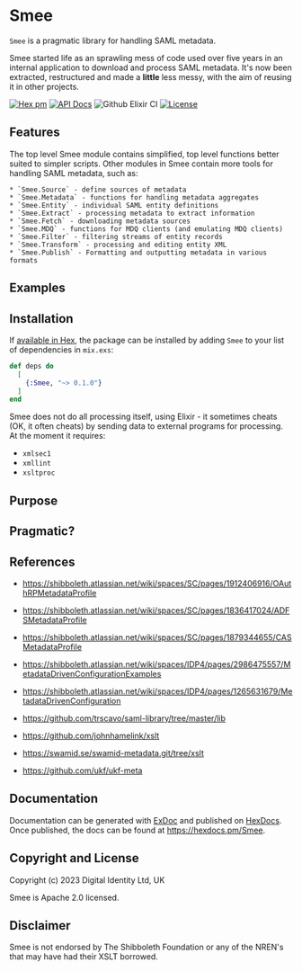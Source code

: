 # Smee

`Smee` is a pragmatic library for handling SAML metadata.

Smee started life as an sprawling mess of code used over five years in an internal application to download and process
SAML metadata. It's now been extracted, restructured and made a **little** less messy, with the aim of reusing it in other 
projects.

[![Hex pm](http://img.shields.io/hexpm/v/smee.svg?style=flat)](https://hex.pm/packages/smee)
[![API Docs](https://img.shields.io/badge/api-docs-yellow.svg?style=flat)](http://hexdocs.pm/smee/)
![Github Elixir CI](https://github.com/Digital-Identity-Labs/smee/workflows/Elixir%20CI/badge.svg)
[![License](https://img.shields.io/hexpm/l/smee.svg)](LICENSE)


## Features

The top level Smee module contains simplified, top level functions better suited to simpler scripts. Other modules in
Smee contain more tools for handling SAML metadata, such as:

    * `Smee.Source` - define sources of metadata
    * `Smee.Metadata` - functions for handling metadata aggregates
    * `Smee.Entity` - individual SAML entity definitions
    * `Smee.Extract` - processing metadata to extract information
    * `Smee.Fetch` - downloading metadata sources
    * `Smee.MDQ` - functions for MDQ clients (and emulating MDQ clients)
    * `Smee.Filter` - filtering streams of entity records
    * `Smee.Transform` - processing and editing entity XML
    * `Smee.Publish` - Formatting and outputting metadata in various formats

## Examples


## Installation

If [available in Hex](https://hex.pm/docs/publish), the package can be installed
by adding `Smee` to your list of dependencies in `mix.exs`:

```elixir
def deps do
  [
    {:Smee, "~> 0.1.0"}
  ]
end
```
Smee does not do all processing itself, using Elixir - it sometimes cheats (OK, it often cheats) by sending data to
external programs for processing. At the moment it requires:

* `xmlsec1`
* `xmllint`
* `xsltproc`


## Purpose


## Pragmatic?

## References

* https://shibboleth.atlassian.net/wiki/spaces/SC/pages/1912406916/OAuthRPMetadataProfile
* https://shibboleth.atlassian.net/wiki/spaces/SC/pages/1836417024/ADFSMetadataProfile
* https://shibboleth.atlassian.net/wiki/spaces/SC/pages/1879344655/CASMetadataProfile

* https://shibboleth.atlassian.net/wiki/spaces/IDP4/pages/2986475557/MetadataDrivenConfigurationExamples
* https://shibboleth.atlassian.net/wiki/spaces/IDP4/pages/1265631679/MetadataDrivenConfiguration

* https://github.com/trscavo/saml-library/tree/master/lib
* https://github.com/johnhamelink/xslt
* https://swamid.se/swamid-metadata.git/tree/xslt
* https://github.com/ukf/ukf-meta

## Documentation

Documentation can be generated with [ExDoc](https://github.com/elixir-lang/ex_doc)
and published on [HexDocs](https://hexdocs.pm). Once published, the docs can
be found at <https://hexdocs.pm/Smee>.

## Copyright and License

Copyright (c) 2023 Digital Identity Ltd, UK

Smee is Apache 2.0 licensed.

## Disclaimer
Smee is not endorsed by The Shibboleth Foundation or any of the NREN's that may have had their XSLT borrowed.